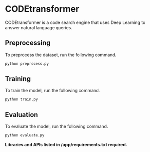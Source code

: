 # CODEtransformer

CODEtransformer is a code search engine that uses Deep Learning to answer natural language queries.

## Preprocessing

To preprocess the dataset, run the following command.

```bash
python preprocess.py
```

## Training

To train the model, run the following command.

```bash
python train.py
```

## Evaluation

To evaluate the model, run the following command.

```bash
python evaluate.py
```

**Libraries and APIs listed in /app/requirements.txt required.**
